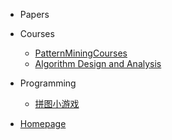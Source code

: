 <!-- _sidebar.md -->


* Papers
   
  
* Courses
   * [PatternMiningCourses](Courses/PatternMiningCourse.md)
   * [Algorithm Design and Analysis](Courses/算法设计与分析课程.md)
   <!--注意这里是相对路径-->

* Programming
   * [拼图小游戏](Programming/拼图小游戏.md)


- [Homepage](https://enz0cez.github.io/#/)
